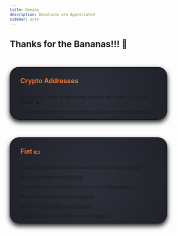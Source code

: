 ```yaml
---
title: Donate
description: Donations are Appreciated
sidebar: auto
---
```


# Thanks for the Bananas!!! 🍌

<div class="topic-card">

## Crypto Addresses

⚠️ Sending Crypto to the Wrong Address will Result in Loss of <span class="emoji-wrap">Funds! ⚠️</span>

✅ Always double check the address & amount before <span class="emoji-wrap">sending! ✅</span>

<CryptoAddresses />

</div>

<div class="topic-card">

## Fiat 💵

Support your fellow Code Monkeys by becoming a <a href="https://www.patreon.com/codemonkeys?fan_landing=true" target="_blank" rel="noopener noreferrer">Patron!</a>

Buy us a banana using <a href="https://paypal.me/codemonkeystech?locale.x=en_US" target="_blank" rel="noopener noreferrer">PayPal!</a>

Subscribe for more monkey business on <a href="https://www.subscribestar.com/code-monkeys" target="_blank" rel="noopener noreferrer">SubscribeStar!</a>

Buy us more bananas using <a href="https://venmo.com/u/codemonkeys" target="_blank" rel="noopener noreferrer">Venmo!</a>

Become a <a href="https://github.com/sponsors/codemonkeysio" target="_blank" rel="noopener noreferrer">Code Monkeys Sponsor!</a>

Sponsor Jay the Code Monkey on <a href="https://github.com/sponsors/jchiarulli" target="_blank" rel="noopener noreferrer">GitHub!</a>

</div>

<style scoped>
h2 {
    color: #eb7132;
    margin: 1.875rem 0;
}

.topic-card {
    border: 0.125rem solid #16181d;
    box-shadow: 0 0.5rem 1rem 0 #16181d;
    transition: 0.2s;
    border-radius: 1.875rem;
    margin-top: 3.5rem;
    background-image: radial-gradient(circle at center center, #2c303a, #1f2229);
}

.topic-card:hover {
    box-shadow: 0.125rem 0.5rem 1rem 0.125rem #0b0c0f;
}

.emoji-wrap {
    display: inline-flex;
}

@media (max-width: 54.6875rem) {
    h1, h2, p {
        text-align: center;
    }
}

@media (max-width: 26.3125rem) {
    .topic-card {
        padding: 0 1rem;
    }
}

@media (min-width: 26.375rem) {
    .topic-card {
        padding: 0 2rem;
    }
}
</style>
